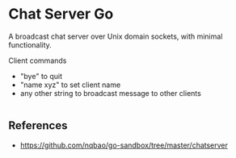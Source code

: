 
# Chat Server Go

A broadcast chat server over Unix domain sockets, with minimal functionality.

Client commands

* "bye" to quit
* "name xyz" to set client name
* any other string to broadcast message to other clients

```
```


## References

* https://github.com/nqbao/go-sandbox/tree/master/chatserver
